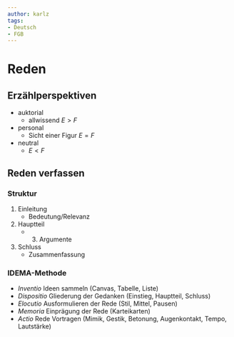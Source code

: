 ```yaml
---
author: karlz
tags: 
- Deutsch
- FGB
---
```


# Reden

## Erzählperspektiven

- auktorial
	- allwissend $E>F$
- personal
	- Sicht einer Figur $E=F$
- neutral
	- $E<F$

## Reden verfassen

### Struktur

1. Einleitung
	- Bedeutung/Relevanz
1. Hauptteil
	- 3. Argumente
2. Schluss
	- Zusammenfassung

### IDEMA-Methode

- *Inventio* Ideen sammeln (Canvas, Tabelle, Liste)
- *Dispositio* Gliederung der Gedanken (Einstieg, Hauptteil, Schluss)
- *Elocutio* Ausformulieren der Rede (Stil, Mittel, Pausen)
- *Memoria* Einprägung der Rede (Karteikarten)
- *Actio* Rede Vortragen (Mimik, Gestik, Betonung, Augenkontakt, Tempo, Lautstärke)